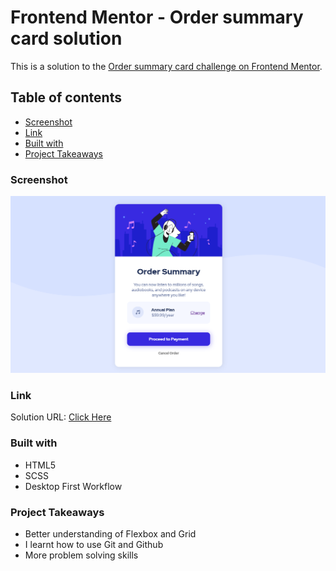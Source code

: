 # Frontend Mentor - Order summary card solution

This is a solution to the [Order summary card challenge on Frontend Mentor](https://www.frontendmentor.io/challenges/order-summary-component-QlPmajDUj).

## Table of contents

- [Screenshot](#screenshot)
- [Link](#link)
- [Built with](#built-with)
- [Project Takeaways](#project-takeaways)

### Screenshot

![](./screenshot.png)

### Link

Solution URL: [Click Here](https://matejgroombridge.github.io/Order-Summary-Component/)

### Built with

- HTML5
- SCSS
- Desktop First Workflow

### Project Takeaways

- Better understanding of Flexbox and Grid
- I learnt how to use Git and Github
- More problem solving skills
